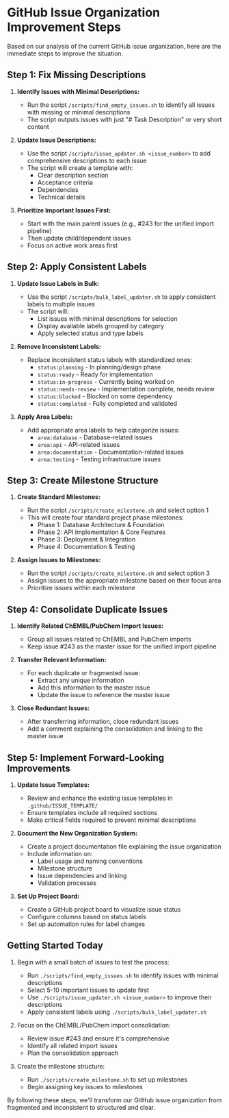 # GitHub Issue Organization Improvement Steps

Based on our analysis of the current GitHub issue organization, here are the immediate steps to improve the situation.

## Step 1: Fix Missing Descriptions

1. **Identify Issues with Minimal Descriptions:**
   - Run the script `/scripts/find_empty_issues.sh` to identify all issues with missing or minimal descriptions
   - The script outputs issues with just "# Task Description" or very short content

2. **Update Issue Descriptions:**
   - Use the script `/scripts/issue_updater.sh <issue_number>` to add comprehensive descriptions to each issue
   - The script will create a template with:
     - Clear description section
     - Acceptance criteria
     - Dependencies
     - Technical details

3. **Prioritize Important Issues First:**
   - Start with the main parent issues (e.g., #243 for the unified import pipeline)
   - Then update child/dependent issues
   - Focus on active work areas first

## Step 2: Apply Consistent Labels

1. **Update Issue Labels in Bulk:**
   - Use the script `/scripts/bulk_label_updater.sh` to apply consistent labels to multiple issues
   - The script will:
     - List issues with minimal descriptions for selection
     - Display available labels grouped by category
     - Apply selected status and type labels

2. **Remove Inconsistent Labels:**
   - Replace inconsistent status labels with standardized ones:
     - `status:planning` - In planning/design phase
     - `status:ready` - Ready for implementation
     - `status:in-progress` - Currently being worked on
     - `status:needs-review` - Implementation complete, needs review
     - `status:blocked` - Blocked on some dependency
     - `status:completed` - Fully completed and validated

3. **Apply Area Labels:**
   - Add appropriate area labels to help categorize issues:
     - `area:database` - Database-related issues
     - `area:api` - API-related issues
     - `area:documentation` - Documentation-related issues
     - `area:testing` - Testing infrastructure issues

## Step 3: Create Milestone Structure

1. **Create Standard Milestones:**
   - Run the script `/scripts/create_milestone.sh` and select option 1
   - This will create four standard project phase milestones:
     - Phase 1: Database Architecture & Foundation
     - Phase 2: API Implementation & Core Features
     - Phase 3: Deployment & Integration
     - Phase 4: Documentation & Testing

2. **Assign Issues to Milestones:**
   - Run the script `/scripts/create_milestone.sh` and select option 3
   - Assign issues to the appropriate milestone based on their focus area
   - Prioritize issues within each milestone

## Step 4: Consolidate Duplicate Issues

1. **Identify Related ChEMBL/PubChem Import Issues:**
   - Group all issues related to ChEMBL and PubChem imports
   - Keep issue #243 as the master issue for the unified import pipeline

2. **Transfer Relevant Information:**
   - For each duplicate or fragmented issue:
     - Extract any unique information
     - Add this information to the master issue
     - Update the issue to reference the master issue

3. **Close Redundant Issues:**
   - After transferring information, close redundant issues
   - Add a comment explaining the consolidation and linking to the master issue

## Step 5: Implement Forward-Looking Improvements

1. **Update Issue Templates:**
   - Review and enhance the existing issue templates in `.github/ISSUE_TEMPLATE/`
   - Ensure templates include all required sections
   - Make critical fields required to prevent minimal descriptions

2. **Document the New Organization System:**
   - Create a project documentation file explaining the issue organization
   - Include information on:
     - Label usage and naming conventions
     - Milestone structure
     - Issue dependencies and linking
     - Validation processes

3. **Set Up Project Board:**
   - Create a GitHub project board to visualize issue status
   - Configure columns based on status labels
   - Set up automation rules for label changes

## Getting Started Today

1. Begin with a small batch of issues to test the process:
   - Run `./scripts/find_empty_issues.sh` to identify issues with minimal descriptions
   - Select 5-10 important issues to update first
   - Use `./scripts/issue_updater.sh <issue_number>` to improve their descriptions
   - Apply consistent labels using `./scripts/bulk_label_updater.sh`

2. Focus on the ChEMBL/PubChem import consolidation:
   - Review issue #243 and ensure it's comprehensive
   - Identify all related import issues
   - Plan the consolidation approach

3. Create the milestone structure:
   - Run `./scripts/create_milestone.sh` to set up milestones
   - Begin assigning key issues to milestones

By following these steps, we'll transform our GitHub issue organization from fragmented and inconsistent to structured and clear.